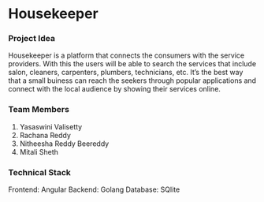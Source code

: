 # Housekeeper

### Project Idea

Housekeeper is a platform that connects the consumers with the service providers. With this the users will be able to search the services that include salon, cleaners, carpenters, plumbers, technicians, etc. It’s the best way that a small buiness can reach the seekers through popular applications and connect with the local audience by showing their services online. 

### Team Members
1. Yasaswini Valisetty
2. Rachana Reddy
3. Nitheesha Reddy Beereddy
4. Mitali Sheth

### Technical Stack
Frontend: Angular
Backend: Golang
Database: SQlite
